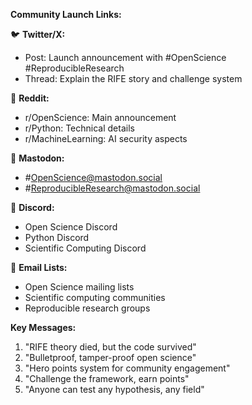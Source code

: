 
**Community Launch Links:**

🐦 **Twitter/X:**
- Post: Launch announcement with #OpenScience #ReproducibleResearch
- Thread: Explain the RIFE story and challenge system

📘 **Reddit:**
- r/OpenScience: Main announcement
- r/Python: Technical details
- r/MachineLearning: AI security aspects

🐘 **Mastodon:**
- #OpenScience@mastodon.social
- #ReproducibleResearch@mastodon.social

💬 **Discord:**
- Open Science Discord
- Python Discord
- Scientific Computing Discord

📧 **Email Lists:**
- Open Science mailing lists
- Scientific computing communities
- Reproducible research groups

**Key Messages:**
1. "RIFE theory died, but the code survived"
2. "Bulletproof, tamper-proof open science"
3. "Hero points system for community engagement"
4. "Challenge the framework, earn points"
5. "Anyone can test any hypothesis, any field"
